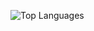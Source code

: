 
![Top Languages](https://github-readme-stats.vercel.app/api/top-langs/?username=peter-grajcar&langs_count=4&layout=compact&bg_color=0d1117&text_color=c9d1d9&title_color=57a4fc)
